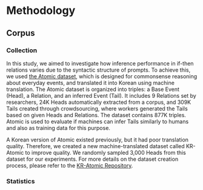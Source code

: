 # Methodology

## Corpus
### Collection
In this study, we aimed to investigate how inference performance in if-then relations varies due to the syntactic structure of prompts. To achieve this, we used [the Atomic dataset](https://arxiv.org/abs/1811.00146), which is designed for commonsense reasoning about everyday events, and translated it into Korean using machine translation. The Atomic dataset is organized into triples: a Base Event (Head), a Relation, and an inferred Event (Tail). It includes 9 Relations set by researchers, 24K Heads automatically extracted from a corpus, and 309K Tails created through crowdsourcing, where workers generated the Tails based on given Heads and Relations. The dataset contains 877K triples. Atomic is used to evaluate if machines can infer Tails similarly to humans and also as training data for this purpose.

A Korean version of Atomic existed previously, but it had poor translation quality. Therefore, we created a new machine-translated dataset called KR-Atomic to improve quality. We randomly sampled 3,000 Heads from this dataset for our experiments. For more details on the dataset creation process, please refer to the [KR-Atomic Repository](https://github.com/koreankiwi99/KR-Atomic).

### Statistics


